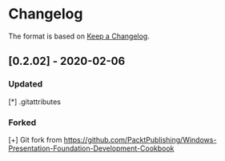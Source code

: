 # Changelog

The format is based on [Keep a Changelog](https://keepachangelog.com/en/1.0.0/).

## [0.2.02] - 2020-02-06
### Updated
  [*] .gitattributes
### Forked
  [+] Git fork from https://github.com/PacktPublishing/Windows-Presentation-Foundation-Development-Cookbook
